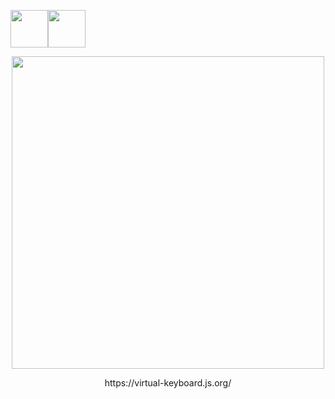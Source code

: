 <p><img src="https://franciscohodge.com/project-pages/simple-keyboard/images/HappySK.png" width="60" align="center" /><img src="https://franciscohodge.com/project-pages/simple-keyboard/images/simplekeyboard-avatar-r.png" width="60" align="center" /></p>

<div align="center">
<p>
  <img src="https://franciscohodge.com/project-pages/simple-keyboard/images/sk_alt.png" width="500" />
 </p>
  <p>
     https://virtual-keyboard.js.org/
   </p>
</div>

